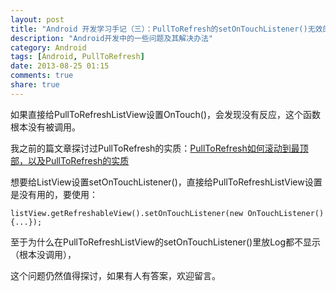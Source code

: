 ```yaml
---
layout: post
title: "Android 开发学习手记（三）：PullToRefresh的setOnTouchListener()无效的问题"
description: "Android开发中的一些问题及其解决办法"
category: Android
tags: [Android, PullToRefresh]
date: 2013-08-25 01:15
comments: true
share: true
---
```


如果直接给PullToRefreshListView设置OnTouch()，会发现没有反应，这个函数根本没有被调用。

我之前的篇文章探讨过PullToRefresh的实质：[PullToRefresh如何滚动到最顶部，以及PullToRefresh的实质]()

想要给ListView设置setOnTouchListener()，直接给PullToRefreshListView设置是没有用的，要使用：

	listView.getRefreshableView().setOnTouchListener(new OnTouchListener(){...});

至于为什么在PullToRefreshListView的setOnTouchListener()里放Log都不显示（根本没调用），

这个问题仍然值得探讨，如果有人有答案，欢迎留言。